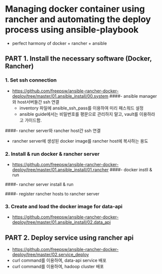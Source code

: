 # Managing docker container using rancher and automating the deploy process using ansible-playbook
- perfect harmony of docker + rancher + ansible

## PART 1. Install the necessary software (Docker, Rancher)

### 1. Set ssh connection
- https://github.com/freepsw/ansible-rancher-docker-deploy/tree/master/01.ansible_install/00.system
####- ansible manager 와 host서버들간 ssh 연결
  - inventory 파일에 ansible_ssh_pass를 이용하여 미리 패스워드 설정
  - ansible guide에서는 비밀번호를 평문으로 관리하지 말고, vault를 이용하라고 가이드함.

####- rancher server와 rancher host간 ssh 연결
  - rancher server에 생성된 docker image를 rancher host에 복사하는 용도

### 2. Install & run docker & rancher server
- https://github.com/freepsw/ansible-rancher-docker-deploy/tree/master/01.ansible_install/01.rancher
####- docker instll & run

####- rancher server install & run

####- register rancher hosts to rancher server


### 3. Create and load the docker image for data-api
- https://github.com/freepsw/ansible-rancher-docker-deploy/tree/master/01.ansible_install/02.data_api


## PART 2. Deploy service using rancher api
- https://github.com/freepsw/ansible-rancher-docker-deploy/tree/master/02.service_deploy
- curl command를 이용하여, data-api service 배포
- curl command를 이용하여, hadoop cluster 배포
